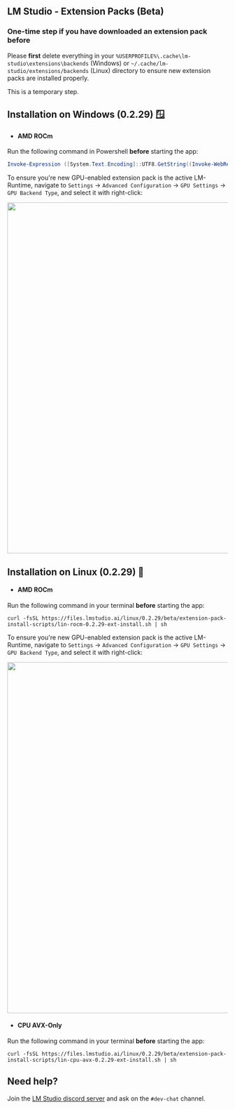 ## LM Studio - Extension Packs (Beta)

### One-time step if you have downloaded an extension pack before
Please **first** delete everything in your `%USERPROFILE%\.cache\lm-studio\extensions\backends` (Windows) or `~/.cache/lm-studio/extensions/backends` (Linux) directory to ensure new extension packs are installed properly. 

This is a temporary step.

## Installation on Windows (0.2.29) 🪟

- #### AMD ROCm
Run the following command in Powershell **before** starting the app:
```ps1
Invoke-Expression ([System.Text.Encoding]::UTF8.GetString((Invoke-WebRequest -Uri https://files.lmstudio.ai/windows/extension-pack-install-scripts/win-rocm-0.2.29-ext-install.ps1 -UseBasicParsing).Content))
```
To ensure you're new GPU-enabled extension pack is the active LM-Runtime, navigate to `Settings` -> `Advanced Configuration` -> `GPU Settings` -> `GPU Backend Type`, and select it with right-click:

<img src="https://github.com/user-attachments/assets/986fbc1b-abd9-47d4-a0b3-7faf071cfb6f" width="800">


## Installation on Linux (0.2.29) 🐧

- #### AMD ROCm

Run the following command in your terminal **before** starting the app:
```shell
curl -fsSL https://files.lmstudio.ai/linux/0.2.29/beta/extension-pack-install-scripts/lin-rocm-0.2.29-ext-install.sh | sh
```
To ensure you're new GPU-enabled extension pack is the active LM-Runtime, navigate to `Settings` -> `Advanced Configuration` -> `GPU Settings` -> `GPU Backend Type`, and select it with right-click:

<img src="https://github.com/user-attachments/assets/986fbc1b-abd9-47d4-a0b3-7faf071cfb6f" width="800">

- #### CPU AVX-Only

Run the following command in your terminal **before** starting the app:
```shell
curl -fsSL https://files.lmstudio.ai/linux/0.2.29/beta/extension-pack-install-scripts/lin-cpu-avx-0.2.29-ext-install.sh | sh
```

## Need help?
Join the [LM Studio discord server](https://discord.gg/pwQWNhmQTY) and ask on the `#dev-chat` channel.
